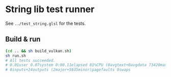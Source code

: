 # String lib test runner

See `../test_string.glsl` for the tests.

## Build & run

```bash
(cd .. && sh build_vulkan.sh)
sh run.sh
# All tests succeeded.
# 0.01user 0.07system 0:00.11elapsed 81%CPU (0avgtext+0avgdata 73420maxresident)k
# 0inputs+24outputs (2major+5935minor)pagefaults 0swaps
```
